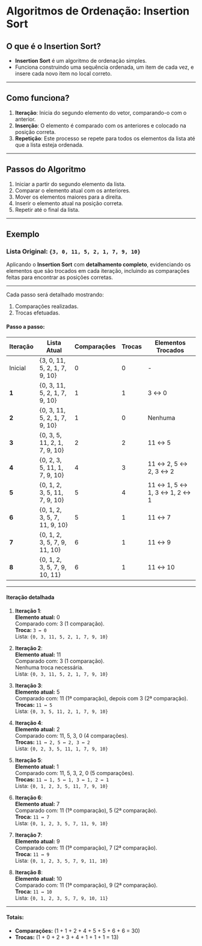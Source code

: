 # Algoritmos de Ordenação: Insertion Sort

## O que é o Insertion Sort?
- **Insertion Sort** é um algoritmo de ordenação simples.
- Funciona construindo uma sequência ordenada, um item de cada vez, e insere cada novo item no local correto.

---

## Como funciona?

1. **Iteração**: Inicia do segundo elemento do vetor, comparando-o com o anterior.
2. **Inserção**: O elemento é comparado com os anteriores e colocado na posição correta.
3. **Repetição**: Este processo se repete para todos os elementos da lista até que a lista esteja ordenada.

---

## Passos do Algoritmo
1. Iniciar a partir do segundo elemento da lista.
2. Comparar o elemento atual com os anteriores.
3. Mover os elementos maiores para a direita.
4. Inserir o elemento atual na posição correta.
5. Repetir até o final da lista.

---

## Exemplo

### Lista Original: `{3, 0, 11, 5, 2, 1, 7, 9, 10}`

Aplicando o **Insertion Sort** com **detalhamento completo**, evidenciando os elementos que são trocados em cada iteração, incluindo as comparações feitas para encontrar as posições corretas.

---
 

Cada passo será detalhado mostrando:
1. Comparações realizadas.
2. Trocas efetuadas.

#### Passo a passo:

| Iteração | Lista Atual              | Comparações | Trocas | Elementos Trocados             |
|----------|--------------------------|-------------|--------|--------------------------------|
| Inicial  | {3, 0, 11, 5, 2, 1, 7, 9, 10} | 0           | 0      | -                              |
| **1**    | {0, 3, 11, 5, 2, 1, 7, 9, 10} | 1           | 1      | 3 ↔ 0                         |
| **2**    | {0, 3, 11, 5, 2, 1, 7, 9, 10} | 1           | 0      | Nenhuma                       |
| **3**    | {0, 3, 5, 11, 2, 1, 7, 9, 10} | 2           | 2      | 11 ↔ 5                        |
| **4**    | {0, 2, 3, 5, 11, 1, 7, 9, 10} | 4           | 3      | 11 ↔ 2, 5 ↔ 2, 3 ↔ 2          |
| **5**    | {0, 1, 2, 3, 5, 11, 7, 9, 10} | 5           | 4      | 11 ↔ 1, 5 ↔ 1, 3 ↔ 1, 2 ↔ 1   |
| **6**    | {0, 1, 2, 3, 5, 7, 11, 9, 10} | 5           | 1      | 11 ↔ 7                        |
| **7**    | {0, 1, 2, 3, 5, 7, 9, 11, 10} | 6           | 1      | 11 ↔ 9                        |
| **8**    | {0, 1, 2, 3, 5, 7, 9, 10, 11} | 6           | 1      | 11 ↔ 10                       |

---

#### Iteração detalhada

1. **Iteração 1**:  
   **Elemento atual:** 0  
   Comparado com: 3 (1 comparação).  
   **Troca:** `3 ↔ 0`  
   Lista: `{0, 3, 11, 5, 2, 1, 7, 9, 10}`  

2. **Iteração 2**:  
   **Elemento atual:** 11  
   Comparado com: 3 (1 comparação).  
   Nenhuma troca necessária.  
   Lista: `{0, 3, 11, 5, 2, 1, 7, 9, 10}`  

3. **Iteração 3**:  
   **Elemento atual:** 5  
   Comparado com: 11 (1ª comparação), depois com 3 (2ª comparação).  
   **Trocas:** `11 ↔ 5`  
   Lista: `{0, 3, 5, 11, 2, 1, 7, 9, 10}`  

4. **Iteração 4**:  
   **Elemento atual:** 2  
   Comparado com: 11, 5, 3, 0 (4 comparações).  
   **Trocas:** `11 ↔ 2, 5 ↔ 2, 3 ↔ 2`  
   Lista: `{0, 2, 3, 5, 11, 1, 7, 9, 10}`  

5. **Iteração 5**:  
   **Elemento atual:** 1  
   Comparado com: 11, 5, 3, 2, 0 (5 comparações).  
   **Trocas:** `11 ↔ 1, 5 ↔ 1, 3 ↔ 1, 2 ↔ 1`  
   Lista: `{0, 1, 2, 3, 5, 11, 7, 9, 10}`  

6. **Iteração 6**:  
   **Elemento atual:** 7  
   Comparado com: 11 (1ª comparação), 5 (2ª comparação).  
   **Troca:** `11 ↔ 7`  
   Lista: `{0, 1, 2, 3, 5, 7, 11, 9, 10}`  

7. **Iteração 7**:  
   **Elemento atual:** 9  
   Comparado com: 11 (1ª comparação), 7 (2ª comparação).  
   **Troca:** `11 ↔ 9`  
   Lista: `{0, 1, 2, 3, 5, 7, 9, 11, 10}`  

8. **Iteração 8**:  
   **Elemento atual:** 10  
   Comparado com: 11 (1ª comparação), 9 (2ª comparação).  
   **Troca:** `11 ↔ 10`  
   Lista: `{0, 1, 2, 3, 5, 7, 9, 10, 11}`  

---

#### Totais:
- **Comparações:** \(1 + 1 + 2 + 4 + 5 + 5 + 6 + 6 = 30\)
- **Trocas:** \(1 + 0 + 2 + 3 + 4 + 1 + 1 + 1 = 13\)
